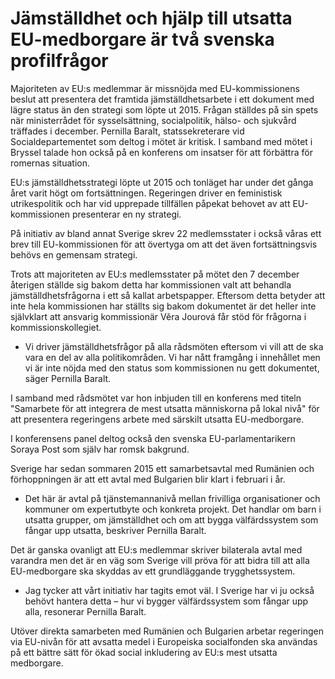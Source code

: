 # Jämställdhet och hjälp till utsatta EU-medborgare är två svenska profilfrågor

Majoriteten av EU:s medlemmar är missnöjda med EU-kommissionens beslut att presentera det framtida jämställdhetsarbete i ett dokument med lägre status än den strategi som löpte ut 2015. Frågan ställdes på sin spets när ministerrådet för sysselsättning, socialpolitik, hälso- och sjukvård träffades i december. Pernilla Baralt, statssekreterare vid Socialdepartementet som deltog i mötet är kritisk. I samband med mötet i Bryssel talade hon också på en konferens om insatser för att förbättra för romernas situation.

EU:s jämställdhetsstrategi löpte ut 2015 och tonläget har under det gånga året varit högt om fortsättningen. Regeringen driver en feministisk utrikespolitik och har vid upprepade tillfällen påpekat behovet av att EU-kommissionen presenterar en ny strategi.

På initiativ av bland annat Sverige skrev 22 medlemsstater i också våras ett brev till EU-kommissionen för att övertyga om att det även fortsättningsvis behövs en gemensam strategi.

Trots att majoriteten av EU:s medlemsstater på mötet den 7 december återigen ställde sig bakom detta har kommissionen valt att behandla jämställdhetsfrågorna i ett så kallat arbetspapper. Eftersom detta betyder att inte hela kommissionen har ställts sig bakom dokumentet är det heller inte självklart att ansvarig kommissionär Věra Jourová får stöd för frågorna i kommissionskollegiet.

- Vi driver jämställdhetsfrågor på alla rådsmöten eftersom vi vill att de ska vara en del av alla politikområden. Vi har nått framgång i innehållet men vi är inte nöjda med den status som kommissionen nu gett dokumentet, säger Pernilla Baralt.

I samband med rådsmötet var hon inbjuden till en konferens med titeln "Samarbete för att integrera de mest utsatta människorna på lokal nivå" för att presentera regeringens arbete med särskilt utsatta EU-medborgare.

I konferensens panel deltog också den svenska EU-parlamentarikern Soraya Post som själv har romsk bakgrund.

Sverige har sedan sommaren 2015 ett samarbetsavtal med Rumänien och förhoppningen är att ett avtal med Bulgarien blir klart i februari i år.

- Det här är avtal på tjänstemannanivå mellan frivilliga organisationer och kommuner om expertutbyte och konkreta projekt. Det handlar om barn i utsatta grupper, om jämställdhet och om att bygga välfärdssystem som fångar upp utsatta, beskriver Pernilla Baralt.

Det är ganska ovanligt att EU:s medlemmar skriver bilaterala avtal med varandra men det är en väg som Sverige vill pröva för att bidra till att alla EU-medborgare ska skyddas av ett grundläggande trygghetssystem.

- Jag tycker att vårt initiativ har tagits emot väl. I Sverige har vi ju också behövt hantera detta – hur vi bygger välfärdssystem som fångar upp alla, resonerar Pernilla Baralt.

Utöver direkta samarbeten med Rumänien och Bulgarien arbetar regeringen via EU-nivån för att avsatta medel i Europeiska socialfonden ska användas på ett bättre sätt för ökad social inkludering av EU:s mest utsatta medborgare.
